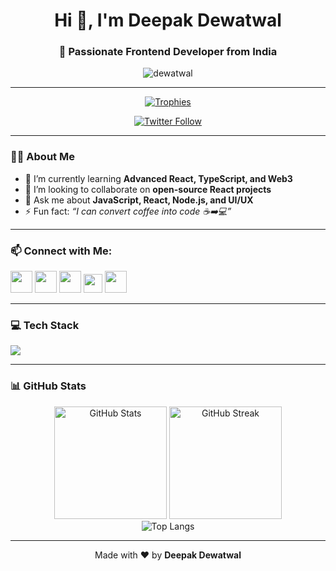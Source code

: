 <!-- Profile Header -->
<h1 align="center">Hi 👋, I'm Deepak Dewatwal</h1>
<h3 align="center">🚀 Passionate Frontend Developer from India</h3>

<p align="center">
  <img src="https://komarev.com/ghpvc/?username=dewatwal&label=Profile%20views&color=0e75b6&style=flat" alt="dewatwal" />
</p>

---

<!-- Badges & Trophies -->
<p align="center">
  <a href="https://github.com/ryo-ma/github-profile-trophy">
    <img src="https://github-profile-trophy.vercel.app/?username=dewatwal&theme=algolia&row=2&column=3" alt="Trophies" />
  </a>
</p>

<p align="center">
  <a href="https://twitter.com/deepakdewatwal5" target="blank">
    <img src="https://img.shields.io/twitter/follow/deepakdewatwal5?logo=twitter&style=for-the-badge" alt="Twitter Follow" />
  </a>
</p>

---

<!-- About Me -->
### 🧑‍💻 About Me

- 🌱 I’m currently learning **Advanced React, TypeScript, and Web3**
- 👯 I’m looking to collaborate on **open-source React projects**
- 💬 Ask me about **JavaScript, React, Node.js, and UI/UX**
- ⚡ Fun fact: *“I can convert coffee into code ☕➡️💻”*

---

<!-- Connect -->
### 📫 Connect with Me:

<p align="left">
  <a href="https://twitter.com/deepakdewatwal5" target="blank"><img src="https://img.icons8.com/color/48/000000/twitter--v1.png" width="35"/></a>
  <a href="https://linkedin.com/in/deepak-dewatwal-27762124a" target="blank"><img src="https://img.icons8.com/color/48/000000/linkedin.png" width="35"/></a>
  <a href="https://www.instagram.com/deepak__prajapat08" target="blank"><img src="https://img.icons8.com/color/48/000000/instagram-new.png" width="35"/></a>
  <a href="https://leetcode.com/u/deepak-8/" target="blank"><img src="https://upload.wikimedia.org/wikipedia/commons/1/19/LeetCode_logo_black.png" width="30"/></a>
  <a href="https://www.geeksforgeeks.org/user/08deepsw91/" target="blank"><img src="https://img.icons8.com/color/48/000000/GeeksforGeeks.png" width="35"/></a>
</p>

---

<!-- Tech Stack -->
### 💻 Tech Stack

<p align="left">
  <img src="https://skillicons.dev/icons?i=html,css,js,react,nodejs,mongodb,mysql,git,cpp,c" />
</p>

---

<!-- GitHub Stats -->
### 📊 GitHub Stats

<div align="center">
  <img src="https://github-readme-stats.vercel.app/api?username=dewatwal&show_icons=true&theme=radical" height="180" alt="GitHub Stats"/>
  <img src="https://github-readme-streak-stats.herokuapp.com/?user=dewatwal&theme=radical" height="180" alt="GitHub Streak"/>
</div>

<div align="center">
  <img src="https://github-readme-stats.vercel.app/api/top-langs/?username=dewatwal&layout=compact&theme=radical" alt="Top Langs" />
</div>

---

<!-- Footer -->
<p align="center">
  Made with ❤️ by <strong>Deepak Dewatwal</strong>
</p>
